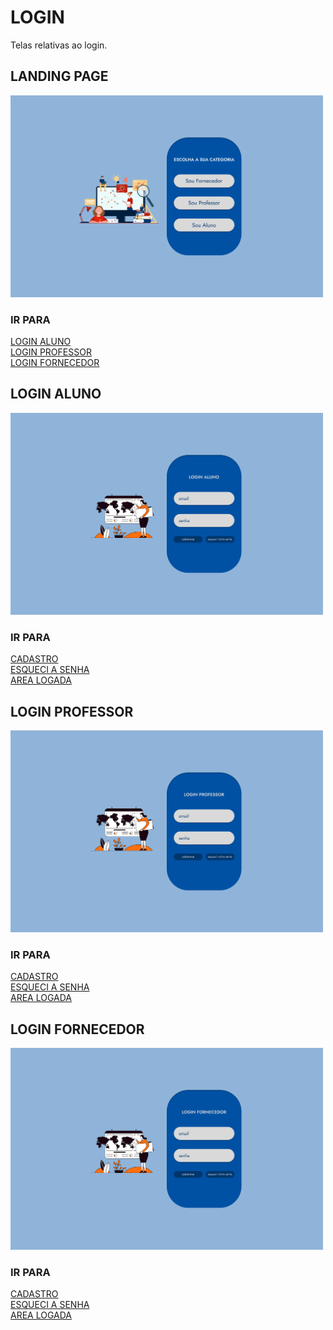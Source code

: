 # LOGIN

Telas relativas ao login.

## LANDING PAGE

<img src="img/identificacao.png" width="500" height="323">  

### IR PARA

[LOGIN ALUNO](#login-aluno)  
[LOGIN PROFESSOR](#login-professor)  
[LOGIN FORNECEDOR](#login-fornecedor)  

## LOGIN ALUNO

<img src="img/login_aluno.png" width="500" height="323">  

### IR PARA

[CADASTRO](cadastro.md#cadastro-de-aluno)  
[ESQUECI A SENHA](senha.md)  
[AREA LOGADA](area.md#area-do-aluno)  

## LOGIN PROFESSOR

<img src="img/login_professor.png" width="500" height="323">  

### IR PARA

[CADASTRO](cadastro.md#cadastro-de-professor)  
[ESQUECI A SENHA](senha.md)  
[AREA LOGADA](area.md#area-do-professor)  

## LOGIN FORNECEDOR

<img src="img/login_fornecedor.png" width="500" height="323">  

### IR PARA

[CADASTRO](cadastro.md#cadastro-de-fornecedor)  
[ESQUECI A SENHA](senha.md)  
[AREA LOGADA](area.md#area-do-fornecedor)  
